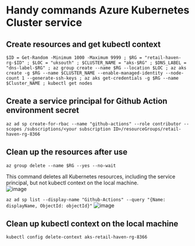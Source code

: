 
# Handy commands Azure Kubernetes Cluster service

## Create resources and get kubectl context
`$ID = Get-Random -Minimum 1000 -Maximum 9999 ; $RG = "retail-haven-rg-$ID" ; $LOC = "uksouth" ; $CLUSTER_NAME = "aks-$RG" ; $DNS_LABEL = "dns-label-$RG" ; az group create --name $RG --location $LOC ; az aks create -g $RG --name $CLUSTER_NAME --enable-managed-identity --node-count 1 --generate-ssh-keys ; az aks get-credentials -g $RG --name $Cluster_NAME ; kubectl get nodes`

## Create a service principal for Github Action environment secret 
`az ad sp create-for-rbac --name "github-actions" --role contributor --scopes /subscriptions/<your subscription ID>/resourceGroups/retail-haven-rg-8366`

## Clean up the resources after use
`az group delete --name $RG --yes --no-wait`

This command deletes all Kubernetes resources, including the service principal, but not kubectl context on the local machine.  
![image](https://github.com/ZCHAnalytics/K8s-resume-with-tf-azure-pwsh/assets/146954022/6a3b3a40-809d-480e-9a8c-e7cbc2350877)

`az ad sp list --display-name "Github-Actions" --query "{Name: displayName, ObjectId: objectId}"`
![image](https://github.com/ZCHAnalytics/K8s-resume-with-tf-azure-pwsh/assets/146954022/5c734231-6ed9-455a-b9fd-8e6a8c533ff6)

## Clean up kubectl context on the local machine
`kubectl config delete-context aks-retail-haven-rg-8366`

